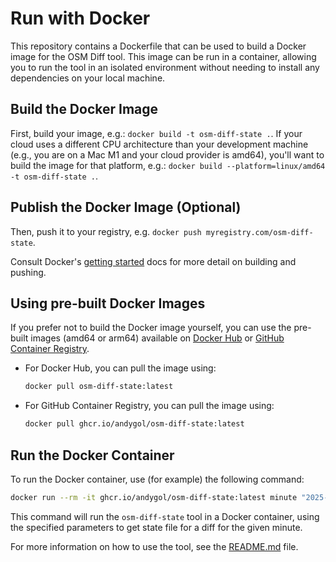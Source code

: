 # Run with Docker

This repository contains a Dockerfile that can be used to build a Docker image for the OSM Diff tool. This image can be run in a container, allowing you to run the tool in an isolated environment without needing to install any dependencies on your local machine.

## Build the Docker Image

First, build your image, e.g.: `docker build -t osm-diff-state .`. If your cloud uses a different CPU architecture than your development machine (e.g., you are on a Mac M1 and your cloud provider is amd64), you'll want to build the image for that platform, e.g.: `docker build --platform=linux/amd64 -t osm-diff-state .`.

## Publish the Docker Image (Optional)

Then, push it to your registry, e.g. `docker push myregistry.com/osm-diff-state`.

Consult Docker's [getting started](https://docs.docker.com/go/get-started-sharing/) docs for more detail on building and pushing.

## Using pre-built Docker Images

If you prefer not to build the Docker image yourself, you can use the pre-built images (amd64 or arm64) available on [Docker Hub](https://hub.docker.com/r/andygol/osm-diff-state) or [GitHub Container Registry](https://github.com/users/Andygol/packages/container/package/osm-diff-state).

- For Docker Hub, you can pull the image using:

  ```bash
  docker pull osm-diff-state:latest
  ```

- For GitHub Container Registry, you can pull the image using:

  ```bash
  docker pull ghcr.io/andygol/osm-diff-state:latest
  ```

## Run the Docker Container

To run the Docker container, use (for example) the following command:

```bash
docker run --rm -it ghcr.io/andygol/osm-diff-state:latest minute "2025-05-16 00:00:00" https://download.openstreetmap.fr/replication/europe/poland/lodzkie/minute/ --osm-like=false
```

This command will run the `osm-diff-state` tool in a Docker container, using the specified parameters to get state file for a diff for the given minute.

For more information on how to use the tool, see the [README.md](README.md) file.
